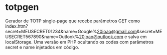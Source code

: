 # totpgen
Gerador de TOTP single-page que recebe parâmetros GET como index.htm?secret=MEUSECRET01234&amp;name=Google%20joao@gmail.com&amp;secret=MEUSECRET567890&amp;name=Outlook%20joao@outlook.com e salva em localStorage. 
Uma versão em PHP ocultando os codes com parâmetros secret e name injetados em código.

